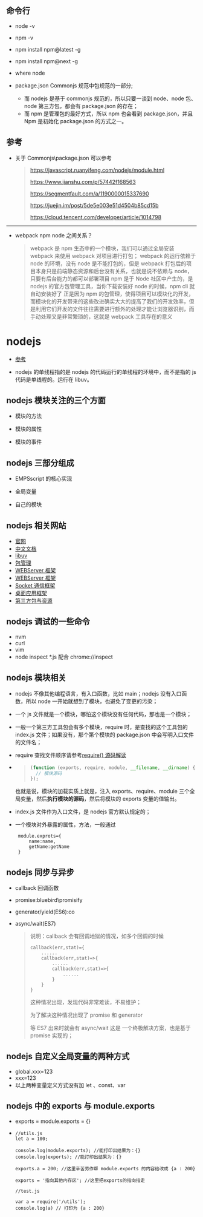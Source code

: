 ## 命令行

- node -v
- npm -v
- npm install npm@latest -g
- npm install npm@next -g
- where node
- package.json Commonjs 规范中包规范的一部分;

  - 而 nodejs 是基于 commonjs 规范的，所以只要一谈到 node、node 包、node 第三方包，都会有 package.json 的存在；
  - 而 npm 是管理包的最好方式，所以 npm 也会看到 package.json，并且 Npm 是初始化 package.json 的方式之一。

## 参考

- 关于 Commonjs\package.json 可以参考

  > <https://javascript.ruanyifeng.com/nodejs/module.html>
  >
  > <https://www.jianshu.com/p/57442f168563>
  >
  > <https://segmentfault.com/a/1190000015337690>
  >
  > https://juejin.im/post/5de5e003e51d4504b85cd15b
  >
  > https://cloud.tencent.com/developer/article/1014798

---

- webpack npm node 之间关系？

  > webpack 是 npm 生态中的一个模块，我们可以通过全局安装 webpack 来使用 webpack 对项目进行打包；
  > webpack 的运行依赖于 node 的环境，没有 node 是不能打包的，但是 webpack 打包后的项目本身只是前端静态资源和后台没有关系，也就是说不依赖与 node，只要有后台能力的都可以部署项目
  > npm 是于 Node 社区中产生的，是 nodejs 的官方包管理工具，当你下载安装好 node 的时候，npm cli 就自动安装好了
  > 正是因为 npm 的包管理，使得项目可以模块化的开发，而模块化的开发带来的这些改进确实大大的提高了我们的开发效率，但是利用它们开发的文件往往需要进行额外的处理才能让浏览器识别，而手动处理又是非常繁琐的，这就是 webpack 工具存在的意义

# nodejs

- [参考](https://www.ixigua.com/i6701880893633462791/)

- nodejs 的单线程指的是 nodejs 的代码运行的单线程的环境中，而不是指的 js 代码是单线程的。运行在 libuv。

## nodejs 模块关注的三个方面

- 模块的方法

- 模块的属性

- 模块的事件

## nodejs 三部分组成

- EMPSscript 的核心实现

- 全局变量

- 自己的模块

## nodejs 相关网站

- [官网](https://nodejs.org)
- [中文文档](http://nodejs.cn)
- [libuv](http://libuv.org)
- [包管理](https://npmjs.org)
- [WEBServer 框架](http://expressjs.com/)
- [WEBServer 框架](https://koajs.com/)
- [Socket 通信框架](https://socket.io/)
- [桌面应用框架](https://electronjs.org/)
- [第三方包与资源](https://github.com/sindresorhus/awesome-nodejs)

## nodejs 调试的一些命令

- nvm
- curl
- vim
- node inspect \*.js 配合 chrome://inspect

## nodejs 模块相关

- nodejs 不像其他编程语言，有入口函数，比如 main；nodejs 没有入口函数，所以 node 一开始就想到了模块，也避免了变更的污染；

- 一个 js 文件就是一个模块，哪怕这个模块没有任何代码，那也是一个模块；

- 一般一个第三方工具包会有多个模块，require 时，是查找的这个工具包的 index.js 文件；如果没有，那个第个模块的 package.json 中会写明入口文件的文件名；

- require 查找文件顺序请参考[require() 源码解读](http://www.ruanyifeng.com/blog/2015/05/require.html)

- > ```javascript
  > (function (exports, require, module, __filename, __dirname) {
  >   // 模块源码
  > });
  > ```

  也就是说，模块的加载实质上就是，注入 exports、require、module 三个全局变量，然后**执行模块的源码**，然后将模块的 exports 变量的值输出。

- index.js 文件作为入口文件，是 nodejs 官方默认规定的；

- 一个模块对外暴露的属性，方法，一般通过

  ```
   module.exprots={
       name:name,
       getName:getName
   }

  ```

## nodejs 同步与异步

- callback 回调函数

- promise:bluebird\promisify

- generator/yield(ES6):co

- async/wait(ES7)

  > 说明：callback 会有回调地狱的情况，如多个回调的时候
  >
  > ```
  > callback(err,stat)={
  > 	......
  > 	callback(err,stat)=>{
  > 		......
  > 		callback(err,stat)=>{
  > 			......
  > 		}
  > 	}
  > }
  > ```
  >
  > 这种情况出现，发现代码非常难读，不易维护；
  >
  > 为了解决这种情况出现了 promise 和 generator
  >
  > 等 ES7 出来时就会有 async/wait 这是 一个终极解决方案，也是基于 promise 实现的；

## nodejs 自定义全局变量的两种方式

- global.xxx=123
- xxx=123
- 以上两种变量定义方式没有加 let 、const、var

## nodejs 中的 exports 与 module.exports

- exports = module.exports = {}

- ```
  //utils.js
  let a = 100;

  console.log(module.exports); //能打印出结果为：{}
  console.log(exports); //能打印出结果为：{}

  exports.a = 200; //这里辛苦劳作帮 module.exports 的内容给改成 {a : 200}

  exports = '指向其他内存区'; //这里把exports的指向指走

  //test.js

  var a = require('/utils');
  console.log(a) // 打印为 {a : 200}
  ```
